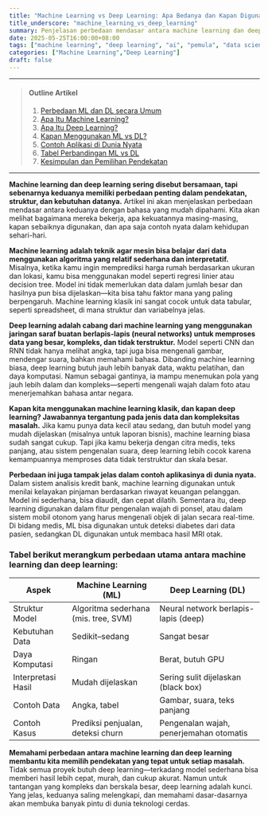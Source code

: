 ```yaml
---
title: "Machine Learning vs Deep Learning: Apa Bedanya dan Kapan Digunakan?"
title_underscore: "machine_learning_vs_deep_learning"
summary: Penjelasan perbedaan mendasar antara machine learning dan deep learning dari sisi struktur, kebutuhan data, dan aplikasi. Panduan memilih pendekatan yang tepat sesuai jenis data dan kompleksitas masalah.
date: 2025-05-25T16:00:00+08:00
tags: ["machine learning", "deep learning", "ai", "pemula", "data science"]
categories: ["Machine Learning","Deep Learning"]
draft: false
---
```


---
> #### Outline Artikel
> 1. [Perbedaan ML dan DL secara Umum](#perbedaan-umum)
> 2. [Apa Itu Machine Learning?](#apa-itu-ml)
> 3. [Apa Itu Deep Learning?](#apa-itu-dl)
> 4. [Kapan Menggunakan ML vs DL?](#kapan-menggunakan)
> 5. [Contoh Aplikasi di Dunia Nyata](#contoh-aplikasi)
> 6. [Tabel Perbandingan ML vs DL](#tabel-perbandingan)
> 7. [Kesimpulan dan Pemilihan Pendekatan](#kesimpulan)
---

<span id="perbedaan-umum"></span>

**Machine learning dan deep learning sering disebut bersamaan, tapi sebenarnya keduanya memiliki perbedaan penting dalam pendekatan, struktur, dan kebutuhan datanya.** Artikel ini akan menjelaskan perbedaan mendasar antara keduanya dengan bahasa yang mudah dipahami. Kita akan melihat bagaimana mereka bekerja, apa kekuatannya masing-masing, kapan sebaiknya digunakan, dan apa saja contoh nyata dalam kehidupan sehari-hari.

<span id="apa-itu-ml"></span>

**Machine learning adalah teknik agar mesin bisa belajar dari data menggunakan algoritma yang relatif sederhana dan interpretatif.** Misalnya, ketika kamu ingin memprediksi harga rumah berdasarkan ukuran dan lokasi, kamu bisa menggunakan model seperti regresi linier atau decision tree. Model ini tidak memerlukan data dalam jumlah besar dan hasilnya pun bisa dijelaskan—kita bisa tahu faktor mana yang paling berpengaruh. Machine learning klasik ini sangat cocok untuk data tabular, seperti spreadsheet, di mana struktur dan variabelnya jelas.

<span id="apa-itu-dl"></span>

**Deep learning adalah cabang dari machine learning yang menggunakan jaringan saraf buatan berlapis-lapis (neural networks) untuk memproses data yang besar, kompleks, dan tidak terstruktur.** Model seperti CNN dan RNN tidak hanya melihat angka, tapi juga bisa mengenali gambar, mendengar suara, bahkan memahami bahasa. Dibanding machine learning biasa, deep learning butuh jauh lebih banyak data, waktu pelatihan, dan daya komputasi. Namun sebagai gantinya, ia mampu menemukan pola yang jauh lebih dalam dan kompleks—seperti mengenali wajah dalam foto atau menerjemahkan bahasa antar negara.

<span id="kapan-menggunakan"></span>

**Kapan kita menggunakan machine learning klasik, dan kapan deep learning? Jawabannya tergantung pada jenis data dan kompleksitas masalah.** Jika kamu punya data kecil atau sedang, dan butuh model yang mudah dijelaskan (misalnya untuk laporan bisnis), machine learning biasa sudah sangat cukup. Tapi jika kamu bekerja dengan citra medis, teks panjang, atau sistem pengenalan suara, deep learning lebih cocok karena kemampuannya memproses data tidak terstruktur dan skala besar.

<span id="contoh-aplikasi"></span>

**Perbedaan ini juga tampak jelas dalam contoh aplikasinya di dunia nyata.** Dalam sistem analisis kredit bank, machine learning digunakan untuk menilai kelayakan pinjaman berdasarkan riwayat keuangan pelanggan. Model ini sederhana, bisa diaudit, dan cepat dilatih. Sementara itu, deep learning digunakan dalam fitur pengenalan wajah di ponsel, atau dalam sistem mobil otonom yang harus mengenali objek di jalan secara real-time. Di bidang medis, ML bisa digunakan untuk deteksi diabetes dari data pasien, sedangkan DL digunakan untuk membaca hasil MRI otak.

<span id="tabel-perbandingan"></span>

### Tabel berikut merangkum perbedaan utama antara machine learning dan deep learning:

| Aspek                | Machine Learning (ML)                 | Deep Learning (DL)                            |
|----------------------|---------------------------------------|-----------------------------------------------|
| Struktur Model       | Algoritma sederhana (mis. tree, SVM) | Neural network berlapis-lapis (deep)          |
| Kebutuhan Data       | Sedikit–sedang                       | Sangat besar                                  |
| Daya Komputasi       | Ringan                               | Berat, butuh GPU                              |
| Interpretasi Hasil   | Mudah dijelaskan                     | Sering sulit dijelaskan (black box)           |
| Contoh Data          | Angka, tabel                         | Gambar, suara, teks panjang                   |
| Contoh Kasus         | Prediksi penjualan, deteksi churn    | Pengenalan wajah, penerjemahan otomatis       |

<span id="kesimpulan"></span>

**Memahami perbedaan antara machine learning dan deep learning membantu kita memilih pendekatan yang tepat untuk setiap masalah.** Tidak semua proyek butuh deep learning—terkadang model sederhana bisa memberi hasil lebih cepat, murah, dan cukup akurat. Namun untuk tantangan yang kompleks dan berskala besar, deep learning adalah kunci. Yang jelas, keduanya saling melengkapi, dan memahami dasar-dasarnya akan membuka banyak pintu di dunia teknologi cerdas.
